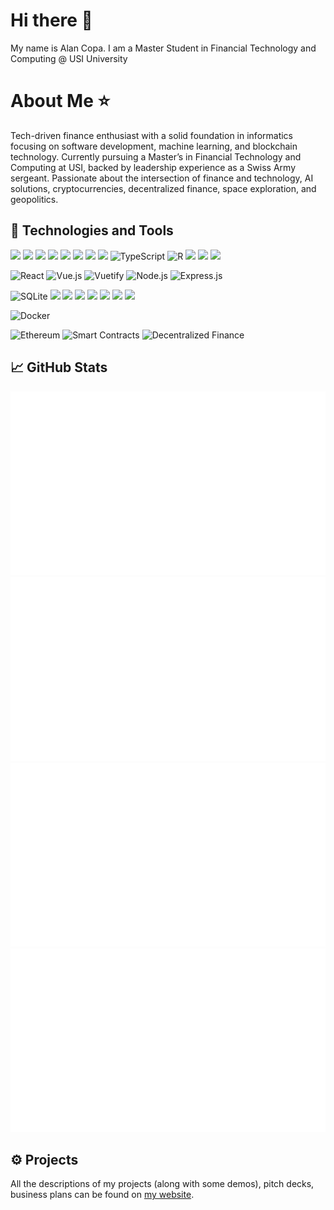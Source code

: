 # Hi there :wave:

My name is Alan Copa. I am a Master Student in Financial Technology and Computing @ USI University

# About Me :star:

Tech-driven finance enthusiast with a solid foundation in informatics focusing on software development, machine learning, and blockchain technology. Currently pursuing a Master’s in Financial Technology and Computing at USI, backed by leadership experience as a Swiss Army sergeant. Passionate about the intersection of finance and technology, AI solutions, cryptocurrencies, decentralized finance, space exploration, and geopolitics.

## :wrench: Technologies and Tools


![](https://img.shields.io/badge/OS-Linux-informational?style=flat&logo=linux&logoColor=white&color=2bbc8a)
![](https://img.shields.io/badge/Code-Python-informational?style=flat&logo=python&logoColor=white&color=ee672f)
![](https://img.shields.io/badge/Code-Java-informational?style=flat&logo=java&logoColor=white&color=ee672f)
![](https://img.shields.io/badge/Code-C%23-orange?logo=csharp)
![](https://img.shields.io/badge/Code-C/C++-informational?style=flat&logo=c%2B%2B&logoColor=white&color=ee672f)
![](https://img.shields.io/badge/Code-HTML5-informational?style=flat&logo=html5&logoColor=white&color=ee672f)
![](https://img.shields.io/badge/Code-CSS3-informational?style=flat&logo=css3&logoColor=white&color=ee672f)
![](https://img.shields.io/badge/Code-Javascript-informational?style=flat&logo=javascript&logoColor=white&color=ee672f)
![TypeScript](https://img.shields.io/badge/Code-TypeScript-informational?style=flat&logo=typescript&logoColor=white&color=ee672f)
![R](https://img.shields.io/badge/Code-R-informational?style=flat&logo=r&logoColor=white&color=ee672f)
![](https://img.shields.io/badge/Code-MATLAB-informational?style=flat&logo=matrix&logoColor=white&color=ee672f)
![](https://img.shields.io/badge/Code-LaTeX-informational?style=flat&logo=latex&logoColor=white&color=ee672f)
![](https://img.shields.io/badge/Code-MySQL-informational?style=flat&logo=mysql&logoColor=white&color=ee672f)

![React](https://img.shields.io/badge/Framework-React-informational?style=flat&logo=react&logoColor=white&color=61DAFB)
![Vue.js](https://img.shields.io/badge/Framework-Vue.js-informational?style=flat&logo=vue.js&logoColor=white&color=42b883)
![Vuetify](https://img.shields.io/badge/Framework-Vuetify-informational?style=flat&logo=vuetify&logoColor=white&color=1867C0)
![Node.js](https://img.shields.io/badge/Framework-Node.js-informational?style=flat&logo=node.js&logoColor=white&color=68A063)
![Express.js](https://img.shields.io/badge/Framework-Express.js-informational?style=flat&logo=express&logoColor=white&color=000000)

![SQLite](https://img.shields.io/badge/Database-SQLite-informational?style=flat&logo=sqlite&logoColor=white&color=003B57)
![](https://img.shields.io/badge/Tools-MongoDB-informational?style=flat&logo=mongodb&logoColor=white&color=0f80c0)
![](https://img.shields.io/badge/Tools-VSCode-informational?style=flat&logo=visual-studio-code&logoColor=white&color=0f80c0)
![](https://img.shields.io/badge/Tools-JetBrains_Suite-informational?style=flat&logo=jetbrains&logoColor=white&color=0f80c0)
![](https://img.shields.io/badge/Tools-Postman-informational?style=flat&logo=postman&logoColor=white&color=0f80c0)
![](https://img.shields.io/badge/Tools-Visual_Studio_Code-informational?style=flat&logo=visual-studio-code&logoColor=white&color=0f80c0)
![](https://img.shields.io/badge/Tools-Git-informational?style=flat&logo=git&logoColor=white&color=0f80c0)
![](https://img.shields.io/badge/Tools-GitLab-informational?style=flat&logo=git&logoColor=white&color=0f80c0)

![Docker](https://img.shields.io/badge/Tools-Docker-informational?style=flat&logo=docker&logoColor=white&color=2496ED)
<!-- 
![Kubernetes](https://img.shields.io/badge/Tools-Kubernetes-informational?style=flat&logo=kubernetes&logoColor=white&color=326CE5)
![AWS](https://img.shields.io/badge/Tools-AWS-informational?style=flat&logo=amazon-aws&logoColor=white&color=232F3E)
![Google Cloud](https://img.shields.io/badge/Tools-Google_Cloud-informational?style=flat&logo=google-cloud&logoColor=white&color=4285F4)
-->

![Ethereum](https://img.shields.io/badge/Blockchain-Ethereum-informational?style=flat&logo=ethereum&logoColor=white&color=3C3C3D)
![Smart Contracts](https://img.shields.io/badge/Blockchain-Smart_Contracts-informational?style=flat&logo=solidity&logoColor=white&color=363636)
![Decentralized Finance](https://img.shields.io/badge/Blockchain-Decentralized_Finance-informational?style=flat&logo=bitcoin&logoColor=white&color=F7931A)

## :chart_with_upwards_trend: GitHub Stats
![](https://raw.githubusercontent.com/Alan-Copa/github-stats/master/generated/overview.svg#gh-dark-mode-only)
![](https://raw.githubusercontent.com/Alan-Copa/github-stats/master/generated/overview.svg#gh-light-mode-only)
![](https://raw.githubusercontent.com/Alan-Copa/github-stats/master/generated/languages.svg#gh-dark-mode-only)
![](https://raw.githubusercontent.com/Alan-Copa/github-stats/master/generated/languages.svg#gh-light-mode-only)


## :gear: Projects
All the descriptions of my projects (along with some demos), pitch decks, business plans can be found on [my website](https://aagcopa-portfolio.vercel.app/).

<!--
**Alan-Copa/Alan-Copa** is a ✨ _special_ ✨ repository because its `README.md` (this file) appears on your GitHub profile.

Here are some ideas to get you started:

- 🔭 I’m currently working on ...
- 🌱 I’m currently learning ...
- 👯 I’m looking to collaborate on ...
- 🤔 I’m looking for help with ...
- 💬 Ask me about ...
- 📫 How to reach me: ...
- 😄 Pronouns: ...
- ⚡ Fun fact: ...
-->
